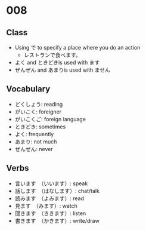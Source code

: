 # 008

## Class

- Using で to specify a place where you do an action
  - レストランで食べます。
- よく and ときどきis used with ます
- ぜんぜん and あまりis used with ません

## Vocabulary

- どくしょう: reading
- がいこく: foreigner
- がいこくご: foreign language
- ときどき: sometimes
- よく: frequently
- あまり: not much
- ぜんぜん: never

## Verbs

- 言います　（いいます）: speak
- 話します　（はなします）: chat/talk
- 読みます　（よみます）: read
- 見ます　（みます）: watch
- 聞きます　（ききます）: listen
- 書きます　（かきます）: write/draw
